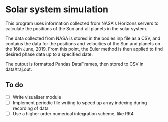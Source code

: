 # Solar system simulation

This program uses information collected from NASA's Horizons servers to calculate the positions of the Sun and all planets in the solar system.

The data collected from NASA is stored in the bodies.inp file as a CSV, and contains the data for the positions and velocities of the Sun and planets on the 16th June, 2019. From this point, the Euler method is then applied to find desired phase data up to a specified date.

The output is formatted Pandas DataFrames, then stored to CSV in data/traj.out.

## To do
- [ ] Write visualiser module
- [ ] Implement periodic file writing to speed up array indexing during recording of data
- [ ] Use a higher order numerical integration scheme, like RK4

